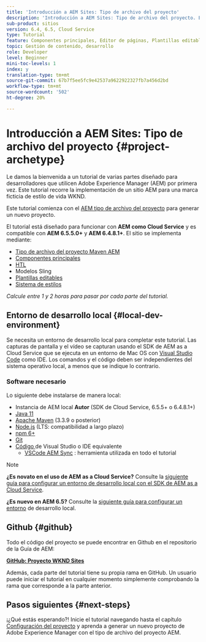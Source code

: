 ```yaml
---
title: 'Introducción a AEM Sites: Tipo de archivo del proyecto'
description: 'Introducción a AEM Sites: Tipo de archivo del proyecto. El tutorial de WKND es un tutorial de varias partes diseñado para desarrolladores que no han llegado a Adobe Experience Manager. El tutorial recorre la implementación de un sitio AEM para una marca ficticia de estilo de vida, la WKND. El tutorial cubre temas fundamentales como la configuración del proyecto, los arquetipos de maven, los componentes principales, las plantillas editables, las bibliotecas de cliente y el desarrollo de componentes.'
sub-product: sitios
version: 6.4, 6.5, Cloud Service
type: Tutorial
feature: Componentes principales, Editor de páginas, Plantillas editables, AEM tipo de archivo del proyecto
topic: Gestión de contenido, desarrollo
role: Developer
level: Beginner
mini-toc-levels: 1
index: y
translation-type: tm+mt
source-git-commit: 67b7f5ee5fc9e42537a9622922327fb7a456d2bd
workflow-type: tm+mt
source-wordcount: '502'
ht-degree: 20%

---
```



# Introducción a AEM Sites: Tipo de archivo del proyecto {#project-archetype}

Le damos la bienvenida a un tutorial de varias partes diseñado para desarrolladores que utilicen Adobe Experience Manager (AEM) por primera vez. Este tutorial recorre la implementación de un sitio AEM para una marca ficticia de estilo de vida WKND.

Este tutorial comienza con el [AEM tipo de archivo del proyecto](https://experienceleague.adobe.com/docs/experience-manager-core-components/using/developing/archetype/overview.html) para generar un nuevo proyecto.

El tutorial está diseñado para funcionar con **AEM como Cloud Service** y es compatible con **AEM 6.5.5.0+** y **AEM 6.4.8.1+**. El sitio se implementa mediante:

* [Tipo de archivo del proyecto Maven AEM](https://docs.adobe.com/content/help/es-ES/experience-manager-core-components/using/developing/archetype/overview.html)
* [Componentes principales](https://docs.adobe.com/content/help/es-ES/experience-manager-core-components/using/introduction.html)
* [HTL](https://docs.adobe.com/content/help/en/experience-manager-htl/using/getting-started/getting-started.html)
* Modelos Sling
* [Plantillas editables](https://docs.adobe.com/content/help/en/experience-manager-learn/sites/page-authoring/template-editor-feature-video-use.html)
* [Sistema de estilos](https://docs.adobe.com/content/help/en/experience-manager-learn/sites/page-authoring/style-system-feature-video-use.html)

*Calcule entre 1 y 2 horas para pasar por cada parte del tutorial.*

## Entorno de desarrollo local {#local-dev-environment}

Se necesita un entorno de desarrollo local para completar este tutorial. Las capturas de pantalla y el vídeo se capturan usando el SDK de AEM as a Cloud Service que se ejecuta en un entorno de Mac OS con [Visual Studio Code](https://code.visualstudio.com/) como IDE. Los comandos y el código deben ser independientes del sistema operativo local, a menos que se indique lo contrario.

### Software necesario

Lo siguiente debe instalarse de manera local:

* Instancia de AEM local **Autor** (SDK de Cloud Service, 6.5.5+ o 6.4.8.1+)
* [Java 11](https://downloads.experiencecloud.adobe.com/content/software-distribution/en/general.html)
* [Apache Maven](https://maven.apache.org/) (3.3.9 o posterior)
* [Node.js](https://nodejs.org/en/)  (LTS: compatibilidad a largo plazo)
* [npm 6+](https://www.npmjs.com/)
* [Git](https://git-scm.com/)
* [Código ](https://code.visualstudio.com/) de Visual Studio o IDE equivalente
   * [VSCode AEM Sync](https://marketplace.visualstudio.com/items?itemName=yamato-ltd.vscode-aem-sync) : herramienta utilizada en todo el tutorial

>[!NOTE]
>
> **¿Es novato en el uso de AEM as a Cloud Service?** Consulte la [siguiente guía para configurar un entorno de desarrollo local con el SDK de AEM as a Cloud Service](https://docs.adobe.com/content/help/es-ES/experience-manager-learn/cloud-service/local-development-environment-set-up/overview.html).
>
> **¿Es nuevo en AEM 6.5?** Consulte la  [siguiente guía para configurar un entorno](https://docs.adobe.com/content/help/en/experience-manager-learn/foundation/development/set-up-a-local-aem-development-environment.html) de desarrollo local.

## Github {#github}

Todo el código del proyecto se puede encontrar en Github en el repositorio de la Guía de AEM:

**[GitHub: Proyecto WKND Sites](https://github.com/adobe/aem-guides-wknd)**

Además, cada parte del tutorial tiene su propia rama en GitHub. Un usuario puede iniciar el tutorial en cualquier momento simplemente comprobando la rama que corresponde a la parte anterior.

## Pasos siguientes {#next-steps}

¡¿Qué estás esperando?! Inicie el tutorial navegando hasta el capítulo [Configuración del proyecto](project-setup.md) y aprenda a generar un nuevo proyecto de Adobe Experience Manager con el tipo de archivo del proyecto AEM.
